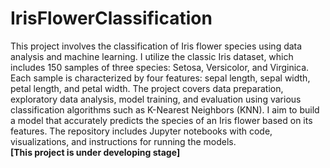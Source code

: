 # IrisFlowerClassification

This project involves the classification of Iris flower species using data analysis and  machine learning. I utilize the classic Iris dataset, which includes 150 samples of three species: Setosa, Versicolor, and Virginica. Each sample is characterized by four features: sepal length, sepal width, petal length, and petal width. The project covers data preparation, exploratory data analysis, model training, and evaluation using various classification algorithms such as K-Nearest Neighbors (KNN). I aim to build a model that accurately predicts the species of an Iris flower based on its features. The repository includes Jupyter notebooks with code, visualizations, and instructions for running the models.<br>
**[This project is under developing stage]**
